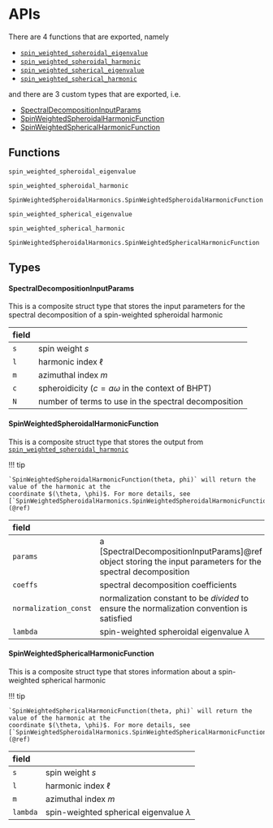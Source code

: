 # APIs

There are 4 functions that are exported, namely
- [`spin_weighted_spheroidal_eigenvalue`](@ref)
- [`spin_weighted_spheroidal_harmonic`](@ref)
- [`spin_weighted_spherical_eigenvalue`](@ref)
- [`spin_weighted_spherical_harmonic`](@ref)

and there are 3 custom types that are exported, i.e.
- [SpectralDecompositionInputParams](@ref)
- [SpinWeightedSpheroidalHarmonicFunction](@ref)
- [SpinWeightedSphericalHarmonicFunction](@ref)

## Functions
```@docs
spin_weighted_spheroidal_eigenvalue
```

```@docs
spin_weighted_spheroidal_harmonic
```

```@docs
SpinWeightedSpheroidalHarmonics.SpinWeightedSpheroidalHarmonicFunction
```

```@docs
spin_weighted_spherical_eigenvalue
```

```@docs
spin_weighted_spherical_harmonic
```

```@docs
SpinWeightedSpheroidalHarmonics.SpinWeightedSphericalHarmonicFunction
```

## Types
#### SpectralDecompositionInputParams
This is a composite struct type that stores the input parameters for the spectral decomposition 
of a spin-weighted spheroidal harmonic

| field |   |
| :--- | :--- |
| `s` | spin weight $s$ |
| `l` | harmonic index $\ell$ |
| `m` | azimuthal index $m$ |
| `c` | spheroidicity ($c = a\omega$ in the context of BHPT) |
| `N` | number of terms to use in the spectral decomposition |

#### SpinWeightedSpheroidalHarmonicFunction
This is a composite struct type that stores the output from [`spin_weighted_spheroidal_harmonic`](@ref)

!!! tip

    `SpinWeightedSpheroidalHarmonicFunction(theta, phi)` will return the value of the harmonic at the 
    coordinate $(\theta, \phi)$. For more details, see [`SpinWeightedSpheroidalHarmonics.SpinWeightedSpheroidalHarmonicFunction`](@ref)

| field |   |
| :--- | :--- |
| `params` | a [SpectralDecompositionInputParams]@ref object storing the input parameters for the spectral decomposition |
| `coeffs` | spectral decomposition coefficients |
| `normalization_const` | normalization constant to be *divided* to ensure the normalization convention is satisfied |
| `lambda` | spin-weighted spheroidal eigenvalue $\lambda$ |

#### SpinWeightedSphericalHarmonicFunction
This is a composite struct type that stores information about a spin-weighted spherical harmonic

!!! tip

    `SpinWeightedSphericalHarmonicFunction(theta, phi)` will return the value of the harmonic at the 
    coordinate $(\theta, \phi)$. For more details, see [`SpinWeightedSpheroidalHarmonics.SpinWeightedSphericalHarmonicFunction`](@ref)

| field |   |
| :--- | :--- |
| `s` | spin weight $s$ |
| `l` | harmonic index $\ell$ |
| `m` | azimuthal index $m$ |
| `lambda` | spin-weighted spherical eigenvalue $\lambda$ |
